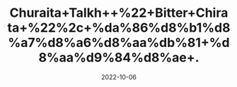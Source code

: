 ---
title: 'Churaita+Talkh++%22+Bitter+Chirata+%22%2c+%da%86%d8%b1%d8%a7%d8%a6%d8%aa%db%81+%d8%aa%d9%84%d8%ae+.'
date: '2022-10-06' 
metatag: '' 
inventory: '0' 
draft: false 
# meta description 
shortDescripton: 'Chirata+is+one+such+bitter+herb+that+is+blessed+with+a+quarry+of+health+benefits.+From+being+used+for%ef%bf%bdtreating+flu+and+feverish+conditions%2c+aiding+in+weight+loss%2c+preventing+infections%2c+promoting+digestion%2c+and+relieving+liver+anomalies%2c+it+does+it+all.'
description: 'Herb'
longdescription: ''
featured: True
# product Price
price: '120.0'
# Product Short Description
shortDescription: 'Chirata+is+one+such+bitter+herb+that+is+blessed+with+a+quarry+of+health+benefits.+From+being+used+for%ef%bf%bdtreating+flu+and+feverish+conditions%2c+aiding+in+weight+loss%2c+preventing+infections%2c+promoting+digestion%2c+and+relieving+liver+anomalies%2c+it+does+it+all.'
productID: '044F5760-1627-ED11-9968-005056B3A416'
type: 'products'
category: 'Herb' 
thumnailproduct: 'https://eraconnect.blob.core.windows.net/product-images/aminsaddiquidawakhana/044F5760-1627-ED11-9968-005056B3A416.webp' 
images:
  - image: 'https://eraconnect.blob.core.windows.net/product-images/aminsaddiquidawakhana/044F5760-1627-ED11-9968-005056B3A416.webp'  
Variants:
---